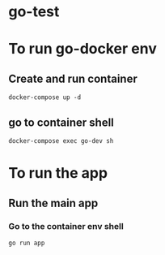 # go-test

# To run go-docker env

## Create and run container

```
docker-compose up -d
```

## go to container shell

```
docker-compose exec go-dev sh
```

# To run the app

## Run the main app

### Go to the container env shell

```
go run app
```
